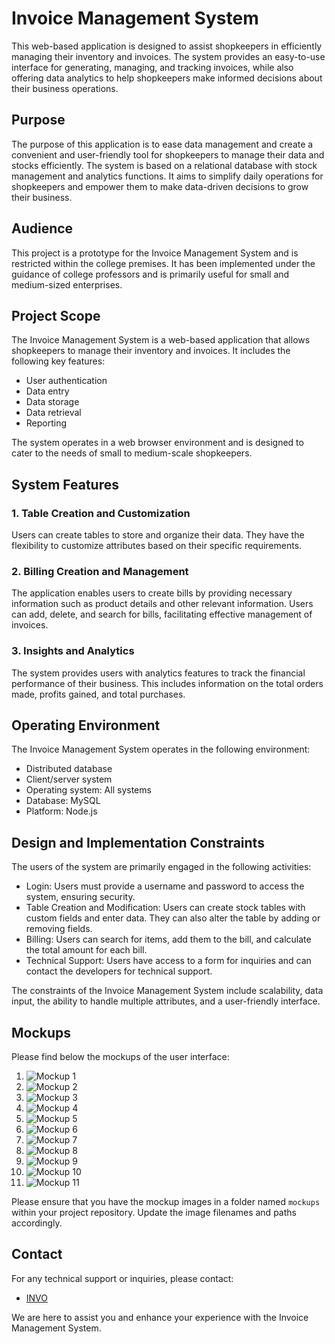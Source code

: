 # Invoice Management System

This web-based application is designed to assist shopkeepers in efficiently managing their inventory and invoices. The system provides an easy-to-use interface for generating, managing, and tracking invoices, while also offering data analytics to help shopkeepers make informed decisions about their business operations.

## Purpose
The purpose of this application is to ease data management and create a convenient and user-friendly tool for shopkeepers to manage their data and stocks efficiently. The system is based on a relational database with stock management and analytics functions. It aims to simplify daily operations for shopkeepers and empower them to make data-driven decisions to grow their business.

## Audience
This project is a prototype for the Invoice Management System and is restricted within the college premises. It has been implemented under the guidance of college professors and is primarily useful for small and medium-sized enterprises.

## Project Scope
The Invoice Management System is a web-based application that allows shopkeepers to manage their inventory and invoices. It includes the following key features:

- User authentication
- Data entry
- Data storage
- Data retrieval
- Reporting

The system operates in a web browser environment and is designed to cater to the needs of small to medium-scale shopkeepers.

## System Features
### 1. Table Creation and Customization
Users can create tables to store and organize their data. They have the flexibility to customize attributes based on their specific requirements.

### 2. Billing Creation and Management
The application enables users to create bills by providing necessary information such as product details and other relevant information. Users can add, delete, and search for bills, facilitating effective management of invoices.

### 3. Insights and Analytics
The system provides users with analytics features to track the financial performance of their business. This includes information on the total orders made, profits gained, and total purchases.

## Operating Environment
The Invoice Management System operates in the following environment:

- Distributed database
- Client/server system
- Operating system: All systems
- Database: MySQL
- Platform: Node.js

## Design and Implementation Constraints
The users of the system are primarily engaged in the following activities:

- Login: Users must provide a username and password to access the system, ensuring security.
- Table Creation and Modification: Users can create stock tables with custom fields and enter data. They can also alter the table by adding or removing fields.
- Billing: Users can search for items, add them to the bill, and calculate the total amount for each bill.
- Technical Support: Users have access to a form for inquiries and can contact the developers for technical support.

The constraints of the Invoice Management System include scalability, data input, the ability to handle multiple attributes, and a user-friendly interface.

## Mockups
Please find below the mockups of the user interface:

1. ![Mockup 1](mockups/mockup1.png)
2. ![Mockup 2](mockups/mockup2.png)
3. ![Mockup 3](mockups/mockup3.png)
3. ![Mockup 4](mockups/mockup4.png)
3. ![Mockup 5](mockups/mockup5.png)
3. ![Mockup 6](mockups/mockup6.png)
3. ![Mockup 7](mockups/mockup7.png)
3. ![Mockup 8](mockups/mockup8.png)
3. ![Mockup 9](mockups/mockup9.png)
3. ![Mockup 10](mockups/mockup10.png)
3. ![Mockup 11](mockups/mockup11.png)

Please ensure that you have the mockup images in a folder named `mockups` within your project repository. Update the image filenames and paths accordingly.

## Contact
For any technical support or inquiries, please contact:
- [INVO](mailto:nikhitkumar00@gmail.com)

We are here to assist you and enhance your experience with the Invoice Management System.
